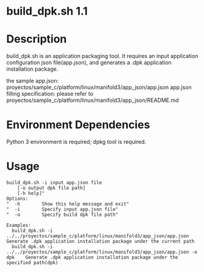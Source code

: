 # build_dpk.sh 1.1

# Description
build_dpk.sh is an application packaging tool. It requires an input application configuration json file(app.json), and generates a .dpk application installation package.

the sample app.json: proyectos/sample_c/platform/linux/manifold3/app_json/app.json
app.json filling specification:
please refer to proyectos/sample_c/platform/linux/manifold3/app_json/README.md

# Environment Dependencies
Python 3 environment is required;
dpkg tool is required.

# Usage
    build_dpk.sh -i input app.json file
        [-o output dpk file path]
        [-h help]"
    Options:
    "  -h        Show this help message and exit"
    "  -i        Specify input app.json file"
    "  -o        Specify build dpk file path"

    Examples:
      build_dpk.sh -i ../../proyectos/sample_c/platform/linux/manifold3/app_json/app.json           Generate .dpk application installation package under the current path
      build_dpk.sh -i ../../proyectos/sample_c/platform/linux/manifold3/app_json/app.json -o dpk    Generate .dpk application installation package under the specified path(dpk)

